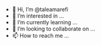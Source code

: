 - 👋 Hi, I’m @taleamarefi
- 👀 I’m interested in ...
- 🌱 I’m currently learning ...
- 💞️ I’m looking to collaborate on ...
- 📫 How to reach me ...

<!---
taleamarefi/taleamarefi is a ✨ special ✨ repository because its `README.md` (this file) appears on your GitHub profile.
You can click the Preview link to take a look at your changes.
--->

